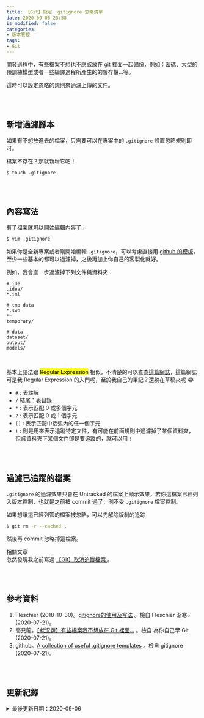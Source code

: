 ```yaml
---
title: 【Git】設定 .gitignore 忽略清單
date: 2020-09-06 23:58
is_modified: false
categories:
- 版本管控
tags:
- Git
--- 
```


開發過程中，有些檔案不想也不應該放在 git 裡面一起備份，例如：密碼、大型的預訓練模型或者一些編譯過程所產生的的暫存檔...等。
  
這時可以設定忽略的規則來過濾上傳的文件。

<!--more-->
<br><br> 

## 新增過濾腳本

如果有不想放進去的檔案，只需要可以在專案中的 `.gitignore` 設置忽略規則即可。

檔案不存在？那就新增它吧！

```bash
$ touch .gitignore
```

<br><br> 

## 內容寫法

有了檔案就可以開始編輯內容了：

```bash
$ vim .gitignore
```

如果你是全新專案或者剛開始編輯 `.gitignore`，可以考慮直接用 [github 的模板](https://github.com/github/gitignore)，至少一些基本的都可以過濾掉，之後再加上你自己的客製化就好。

例如，我會進一步過濾掉下列文件與資料夾：
```
# ide
.idea/
*.iml

# tmp data
*.swp
*~
temporary/

# data
dataset/
output/
models/
```

<br>

基本上語法跟 <mark>Regular Expression</mark>  相似，不清楚的可以查查[這篇網誌](https://atedev.wordpress.com/2007/11/23/%E6%AD%A3%E8%A6%8F%E8%A1%A8%E7%A4%BA%E5%BC%8F-regular-expression/)，這篇網誌可是我 Regular Expression 的入門呢，至於我自己的筆記？還躺在草稿夾呢 :joy: 

- `#` : 表註解
- `/` 結尾：表目錄
- `*` : 表示匹配 0 或多個字元
- `?` : 表示匹配 0 或 1 個字元
- `[]` : 表示匹配中括弧內的任一個字元
- `!` : 則是用來表示追蹤特定文件，有可能在前面規則中過濾掉了某個資料夾，但該資料夾下某個文件卻是要追蹤的，就可以用 `!`

<br><br> 
 
## 過濾已追蹤的檔案

`.gitignore` 的過濾效果只會在 Untracked 的檔案上顯示效果，若你這檔案已經列入版本控制，也就是之前被 commit 過了，則不受 `.gitignore` 檔案控制。

如果想讓這已經列管的檔案被忽略，可以先解除版制的追踪

```bash
$ git rm -r --cached .
```

然後再 commit 忽略掉這檔案。


<div class="alert info"> 
<div class="head">相關文章</div>
忽然發現我之前寫過 <a href="/Ignore-Tracked-Files-in-Git/">【Git】取消追蹤檔案 </a>。
</div>



<br><br> 

## 參考資料 
1. Fleschier (2018-10-30)。[gitignore的使用及写法](https://fleschier.github.io/2018/10/27/gitignore-learning/) 。檢自 Fleschier 渐寒๑ (2020-07-21)。
2. 高見龍。[【狀況題】有些檔案我不想放在 Git 裡面…](https://gitbook.tw/chapters/using-git/ignore.html) 。檢自 為你自己學 Git (2020-07-21)。
2. github。[A collection of useful .gitignore templates](https://github.com/github/gitignore) 。檢自 gitignore (2020-07-21)。

<br><br> 

## 更新紀錄
<details>
  <summary>最後更新日期：2020-09-06</summary>
  <ul class="timestamp">
    　<li>2020-09-06 發布</li>
    　<li>2020-08-24 完稿</li>
    　<li>2020-07-21 起稿</li>
  </ul>
</details>